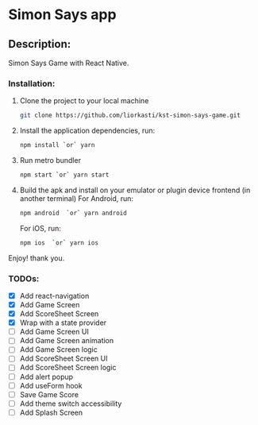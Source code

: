 # Simon Says app

## Description:

Simon Says Game with React Native. 

### Installation:

1.  Clone the project to your local machine
    ```sh
    git clone https://github.com/liorkasti/kst-simon-says-game.git
    ```
1.  Install the application dependencies, run:
    ```sh
    npm install `or` yarn
    ```
1.  Run metro bundler
    ```sh
    npm start `or` yarn start
    ```
1.  Build the apk and install on your emulator or plugin device frontend (in another terminal)
    For Android, run:
    ```sh
    npm android  `or` yarn android
    ```
    For iOS, run:
    ```sh
    npm ios  `or` yarn ios
    ```

Enjoy! thank you.

### TODOs:
 - [x]  Add react-navigation
 - [x]  Add Game Screen
 - [x]  Add ScoreSheet Screen
 - [x]  Wrap with a state provider
 - [ ]  Add Game Screen UI
 - [ ]  Add Game Screen animation
 - [ ]  Add Game Screen logic
 - [ ]  Add ScoreSheet Screen UI
 - [ ]  Add ScoreSheet Screen logic
 - [ ]  Add alert popup
 - [ ]  Add useForm hook
 - [ ]  Save Game Score 
 - [ ]  Add theme switch accessibility
 - [ ]  Add Splash Screen